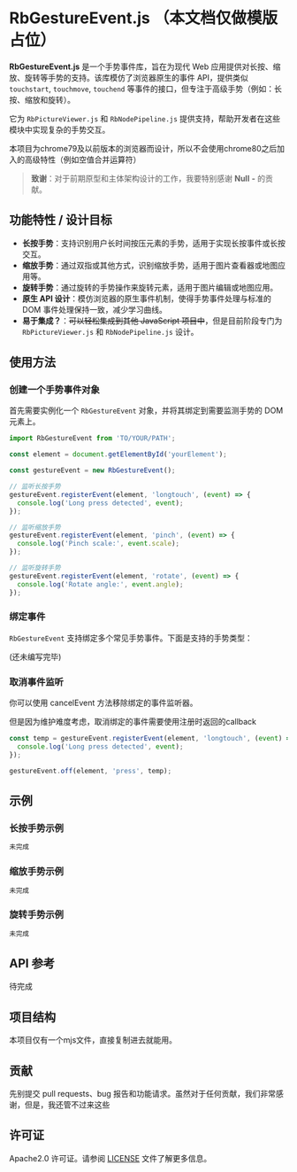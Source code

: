 # RbGestureEvent.js （本文档仅做模版占位）

**RbGestureEvent.js** 是一个手势事件库，旨在为现代 Web 应用提供对长按、缩放、旋转等手势的支持。该库模仿了浏览器原生的事件 API，提供类似 `touchstart`, `touchmove`, `touchend` 等事件的接口，但专注于高级手势（例如：长按、缩放和旋转）。

它为 `RbPictureViewer.js` 和 `RbNodePipeline.js` 提供支持，帮助开发者在这些模块中实现复杂的手势交互。

本项目为chrome79及以前版本的浏览器而设计，所以不会使用chrome80之后加入的高级特性（例如空值合并运算符）

> **致谢**：对于前期原型和主体架构设计的工作，我要特别感谢 **Null** **-** 的贡献。

## 功能特性 / 设计目标

- **长按手势**：支持识别用户长时间按压元素的手势，适用于实现长按事件或长按交互。
- **缩放手势**：通过双指或其他方式，识别缩放手势，适用于图片查看器或地图应用等。
- **旋转手势**：通过旋转的手势操作来旋转元素，适用于图片编辑或地图应用。
- **原生 API 设计**：模仿浏览器的原生事件机制，使得手势事件处理与标准的 DOM 事件处理保持一致，减少学习曲线。
- **易于集成？**：~~可以轻松集成到其他 JavaScript 项目中~~，但是目前阶段专门为 `RbPictureViewer.js` 和 `RbNodePipeline.js` 设计。

## 使用方法

### 创建一个手势事件对象

首先需要实例化一个 `RbGestureEvent` 对象，并将其绑定到需要监测手势的 DOM 元素上。

```javascript
import RbGestureEvent from 'TO/YOUR/PATH';

const element = document.getElementById('yourElement');

const gestureEvent = new RbGestureEvent();

// 监听长按手势
gestureEvent.registerEvent(element, 'longtouch', (event) => {
  console.log('Long press detected', event);
});

// 监听缩放手势
gestureEvent.registerEvent(element, 'pinch', (event) => {
  console.log('Pinch scale:', event.scale);
});

// 监听旋转手势
gestureEvent.registerEvent(element, 'rotate', (event) => {
  console.log('Rotate angle:', event.angle);
});
```

### 绑定事件

`RbGestureEvent` 支持绑定多个常见手势事件。下面是支持的手势类型：

(还未编写完毕)

### 取消事件监听

你可以使用 cancelEvent 方法移除绑定的事件监听器。

但是因为维护难度考虑，取消绑定的事件需要使用注册时返回的callback

```javascript
const temp = gestureEvent.registerEvent(element, 'longtouch', (event) => {
  console.log('Long press detected', event);
});

gestureEvent.off(element, 'press', temp);
```

## 示例

### 长按手势示例

```javascript
未完成
```

### 缩放手势示例

```javascript
未完成
```

### 旋转手势示例

```javascript
未完成
```

## API 参考

待完成

## 项目结构

本项目仅有一个mjs文件，直接复制进去就能用。

## 贡献

先别提交 pull requests、bug 报告和功能请求。虽然对于任何贡献，我们非常感谢，但是，我还管不过来这些

## 许可证

Apache2.0 许可证。请参阅 [LICENSE](LICENSE) 文件了解更多信息。
